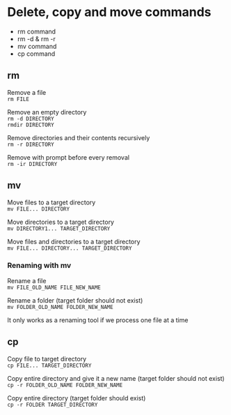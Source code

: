 # Delete, copy and move commands

-   rm command
-   rm -d & rm -r
-   mv command
-   cp command

## rm

Remove a file  
`rm FILE`

Remove an empty directory  
`rm -d DIRECTORY`  
`rmdir DIRECTORY`

Remove directories and their contents recursively  
`rm -r DIRECTORY`

Remove with prompt before every removal  
`rm -ir DIRECTORY`

## mv

Move files to a target directory  
`mv FILE... DIRECTORY`

Move directories to a target directory  
`mv DIRECTORY1... TARGET_DIRECTORY`

Move files and directories to a target directory  
`mv FILE... DIRECTORY... TARGET_DIRECTORY`

### Renaming with mv

Rename a file  
`mv FILE_OLD_NAME FILE_NEW_NAME`

Rename a folder (target folder should not exist)  
`mv FOLDER_OLD_NAME FOLDER_NEW_NAME`

It only works as a renaming tool if we process one file at a time

## cp

Copy file to target directory  
`cp FILE... TARGET_DIRECTORY`

Copy entire directory and give it a new name (target folder should not exist)  
`cp -r FOLDER_OLD_NAME FOLDER_NEW_NAME`

Copy entire directory (target folder should exist)  
`cp -r FOLDER TARGET_DIRECTORY`

